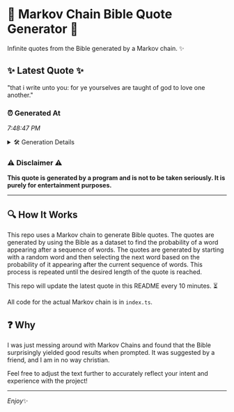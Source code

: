 # 📖 Markov Chain Bible Quote Generator 📖

Infinite quotes from the Bible generated by a Markov chain. ✨

## ✨ Latest Quote ✨
"that i write unto you: for ye yourselves are taught of god to love one another."

### ⏰ Generated At
*7:48:47 PM*

<details>
    <summary>🛠️ Generation Details</summary>
    <p>
        <strong>🌱 Seed:</strong> that<br>
        <strong>🔄 Iterations:</strong> 15<br>
        <strong>📜 Context History:</strong><br>[ that ]: i<br>[ that, i ]: write<br>[ that, i, write ]: unto<br>[ that, i, write, unto ]: you:<br>[ that, i, write, unto, you: ]: for<br>[ that, i, write, unto, you:, for ]: ye<br>[ i, write, unto, you:, for, ye ]: yourselves<br>[ write, unto, you:, for, ye, yourselves ]: are<br>[ unto, you:, for, ye, yourselves, are ]: taught<br>[ you:, for, ye, yourselves, are, taught ]: of<br>[ for, ye, yourselves, are, taught, of ]: god<br>[ ye, yourselves, are, taught, of, god ]: to<br>[ yourselves, are, taught, of, god, to ]: love<br>[ are, taught, of, god, to, love ]: one<br>[ taught, of, god, to, love, one ]: another.<br>
    </p>
</details>

### ⚠️ Disclaimer ⚠️
**This quote is generated by a program and is not to be taken seriously. It is purely for entertainment purposes.**

---

## 🔍 How It Works

This repo uses a Markov chain to generate Bible quotes. The quotes are generated by using the Bible as a dataset to find the probability of a word appearing after a sequence of words. The quotes are generated by starting with a random word and then selecting the next word based on the probability of it appearing after the current sequence of words. This process is repeated until the desired length of the quote is reached.

This repo will update the latest quote in this README every 10 minutes. ⏳

All code for the actual Markov chain is in `index.ts`.

## ❓ Why

I was just messing around with Markov Chains and found that the Bible surprisingly yielded good results when prompted. 
It was suggested by a friend, and I am in no way christian.

Feel free to adjust the text further to accurately reflect your intent and experience with the project!

---

*Enjoy*✨
